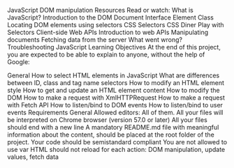 JavaScript DOM manipulation
Resources
Read or watch:
What is JavaScript?
Introduction to the DOM
Document Interface
Element Class
Locating DOM elements using selectors
CSS Selectors
CSS Diner Play with Selectors
Client-side Web APIs
Introduction to web APIs
Manipulating documents
Fetching data from the server
What went wrong? Troubleshooting JavaScript
Learning Objectives
At the end of this project, you are expected to be able to explain to anyone, without the help of Google:

General
How to select HTML elements in JavaScript
What are differences between ID, class and tag name selectors
How to modify an HTML element style
How to get and update an HTML element content
How to modify the DOM
How to make a request with XmlHTTPRequest
How to make a request with Fetch API
How to listen/bind to DOM events
How to listen/bind to user events
Requirements
General
Allowed editors: All of them.
All your files will be interpreted on Chrome browser (version 57.0 or later)
All your files should end with a new line
A mandatory README.md file with meaningful information about the content, should be placed at the root folder of the project.
Your code should be semistandard compliant
You are not allowed to use var
HTML should not reload for each action: DOM manipulation, update values, fetch data
